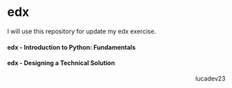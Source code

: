 # edx
I will use this repository for update my edx exercise.
<h4>edx - Introduction to Python: Fundamentals</h4>
<h4>edx - Designing a Technical Solution</h4>
<p align="right"> 
lucadev23
</p>
